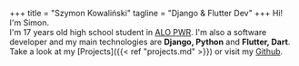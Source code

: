 +++
title = "Szymon Kowaliński"
tagline = "Django & Flutter Dev"
+++
Hi! I'm Simon.  
I'm 17 years old high school student in [ALO PWR](https://github.com/alopwr).
I'm also a software developer and my main technologies are 
**Django, Python** and **Flutter, Dart**. Take a look at my [Projects]({{< ref "projects.md" >}}) 
or visit my [Github](https://github.com/Simon-the-Shark).